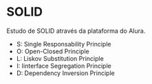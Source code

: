 # SOLID

Estudo de SOLID através da plataforma do Alura.

* S: Single Responsability Principle
* O: Open-Closed Principle
* L: Liskov Substitution Principle
* I: Iinterface Segregation Principle
* D: Dependency Inversion Principle